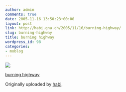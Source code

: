 ```yaml
---
author: admin
comments: true
date: 2005-11-16 13:50:23+00:00
layout: post
link: http://habi.gna.ch/2005/11/16/burning-highway/
slug: burning-highway
title: burning highway
wordpress_id: 98
categories:
- moblog
---
```



 [![](http://static.flickr.com/24/63896335_4cb66d9c88_m.jpg)](http://www.flickr.com/photos/habi/63896335/)
   

 
  [burning highway](http://www.flickr.com/photos/habi/63896335/)
    

  Originally uploaded by [habi](http://www.flickr.com/people/habi/).
 




  


